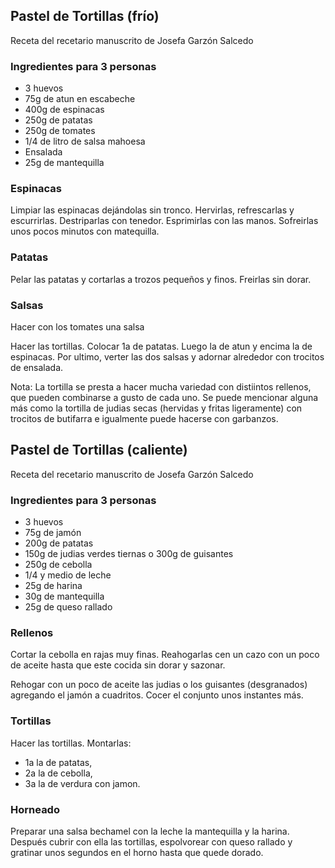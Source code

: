 ## Pastel de Tortillas (frío)

Receta del recetario manuscrito de Josefa Garzón Salcedo

### Ingredientes para 3 personas

- 3 huevos
- 75g de atun en escabeche
- 400g de espinacas
- 250g de patatas
- 250g de tomates
- 1/4 de litro de salsa mahoesa
- Ensalada
- 25g de mantequilla

### Espinacas

Limpiar las espinacas dejándolas sin tronco.
Hervirlas, refrescarlas y escurrirlas.
Destriparlas con tenedor.
Esprimirlas con las manos.
Sofreirlas unos pocos minutos con matequilla.

### Patatas

Pelar las patatas y cortarlas a trozos pequeños y finos.
Freirlas sin dorar.

### Salsas

Hacer con los tomates una salsa

Hacer las tortillas. Colocar 1a de patatas.
Luego la de atun y encima la de espinacas.
Por ultimo, verter las dos salsas y adornar alrededor con trocitos de ensalada.

Nota: La tortilla se presta a hacer mucha variedad con distiintos rellenos, que pueden combinarse a gusto de cada uno.
Se puede mencionar alguna más como la tortilla de judias secas (hervidas y fritas ligeramente)
con trocitos de butifarra e igualmente puede hacerse con garbanzos.



## Pastel de Tortillas (caliente)

Receta del recetario manuscrito de Josefa Garzón Salcedo

### Ingredientes para 3 personas

- 3 huevos
- 75g de jamón
- 200g de patatas
- 150g de judias verdes tiernas o 300g de guisantes
- 250g de cebolla
- 1/4 y medio de leche
- 25g de harina
- 30g de mantequilla
- 25g de queso rallado

### Rellenos

Cortar la cebolla en rajas muy finas.
Reahogarlas cen un cazo con un poco de aceite hasta que este cocida sin dorar y sazonar.

Rehogar con un poco de aceite las judias o los guisantes (desgranados) agregando el jamón a cuadritos.
Cocer el conjunto unos instantes más.

### Tortillas

Hacer las tortillas. Montarlas:

- 1a la de patatas,
- 2a la de cebolla,
- 3a la de verdura con jamon.

### Horneado

Preparar una salsa bechamel con la leche la mantequilla y la harina.
Después cubrir con ella las tortillas, espolvorear con queso rallado y gratinar unos segundos en el horno hasta que quede dorado.


















